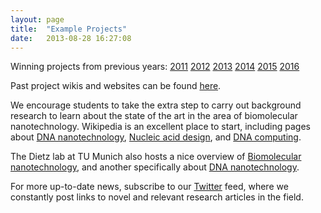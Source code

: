 ```yaml
---
layout: page
title:  "Example Projects"
date:   2013-08-28 16:27:08
---
```



Winning projects from previous years: [2011](/winners/2011.html)  [2012](/winners/2012.html) [2013](/winners/2013.html) [2014](/winners/2014.html) [2015](/winners/2015.html) [2016](/winners/2016.html)


Past project wikis and websites can be found [here](http://openwetware.org/wiki/Biomod).

We encourage students to take the extra step to carry out background research to learn about the state of the art in the area of biomolecular nanotechnology. Wikipedia is an excellent place to start, including pages about [DNA nanotechnology](http://en.wikipedia.org/wiki/DNA_nanotechnology), [Nucleic acid design](http://en.wikipedia.org/wiki/Nucleic_acid_design), and [DNA computing](http://en.wikipedia.org/wiki/DNA_computing).

The Dietz lab at TU Munich also hosts a nice overview of [Biomolecular nanotechnology](http://bionano.physik.tu-muenchen.de/biomolecular_nanotechnology.html), and another specifically about [DNA nanotechnology](http://bionano.physik.tu-muenchen.de/DNA_nanotechnology.html).

For more up-to-date news, subscribe to our [Twitter](https://twitter.com/biomod) feed, where we constantly post links to novel and relevant research articles in the field.
